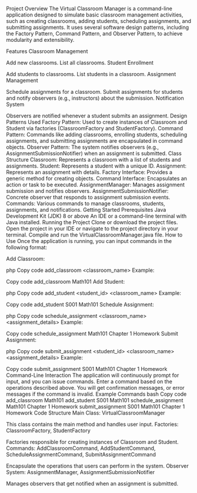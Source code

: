 Project Overview
The Virtual Classroom Manager is a command-line application designed to simulate basic classroom management activities, such as creating classrooms, adding students, scheduling assignments, and submitting assignments. It uses several software design patterns, including the Factory Pattern, Command Pattern, and Observer Pattern, to achieve modularity and extensibility.

Features
Classroom Management

Add new classrooms.
List all classrooms.
Student Enrollment

Add students to classrooms.
List students in a classroom.
Assignment Management

Schedule assignments for a classroom.
Submit assignments for students and notify observers (e.g., instructors) about the submission.
Notification System

Observers are notified whenever a student submits an assignment.
Design Patterns Used
Factory Pattern: Used to create instances of Classroom and Student via factories (ClassroomFactory and StudentFactory).
Command Pattern: Commands like adding classrooms, enrolling students, scheduling assignments, and submitting assignments are encapsulated in command objects.
Observer Pattern: The system notifies observers (e.g., AssignmentSubmissionNotifier) when an assignment is submitted.
Class Structure
Classroom: Represents a classroom with a list of students and assignments.
Student: Represents a student with a unique ID.
Assignment: Represents an assignment with details.
Factory Interface: Provides a generic method for creating objects.
Command Interface: Encapsulates an action or task to be executed.
AssignmentManager: Manages assignment submission and notifies observers.
AssignmentSubmissionNotifier: Concrete observer that responds to assignment submission events.
Commands: Various commands to manage classrooms, students, assignments, and notifications.
Getting Started
Prerequisites
Java Development Kit (JDK) 8 or above
An IDE or a command-line terminal with Java installed.
Running the Project
Clone or download the project files.
Open the project in your IDE or navigate to the project directory in your terminal.
Compile and run the VirtualClassroomManager.java file.
How to Use
Once the application is running, you can input commands in the following format:

Add Classroom:

php
Copy code
add_classroom <classroom_name>
Example:

Copy code
add_classroom Math101
Add Student:

php
Copy code
add_student <student_id> <classroom_name>
Example:

Copy code
add_student S001 Math101
Schedule Assignment:

php
Copy code
schedule_assignment <classroom_name> <assignment_details>
Example:

Copy code
schedule_assignment Math101 Chapter 1 Homework
Submit Assignment:

php
Copy code
submit_assignment <student_id> <classroom_name> <assignment_details>
Example:

Copy code
submit_assignment S001 Math101 Chapter 1 Homework
Command-Line Interaction
The application will continuously prompt for input, and you can issue commands.
Enter a command based on the operations described above.
You will get confirmation messages, or error messages if the command is invalid.
Example Commands
bash
Copy code
add_classroom Math101
add_student S001 Math101
schedule_assignment Math101 Chapter 1 Homework
submit_assignment S001 Math101 Chapter 1 Homework
Code Structure
Main Class: VirtualClassroomManager

This class contains the main method and handles user input.
Factories: ClassroomFactory, StudentFactory

Factories responsible for creating instances of Classroom and Student.
Commands: AddClassroomCommand, AddStudentCommand, ScheduleAssignmentCommand, SubmitAssignmentCommand

Encapsulate the operations that users can perform in the system.
Observer System: AssignmentManager, AssignmentSubmissionNotifier

Manages observers that get notified when an assignment is submitted.
